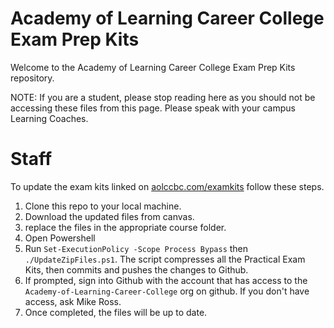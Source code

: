 # Academy of Learning Career College Exam Prep Kits

Welcome to the Academy of Learning Career College Exam Prep Kits repository.

NOTE: If you are a student, please stop reading here as you should not be accessing these files from this page. Please speak with your campus Learning Coaches. 

# Staff
To update the exam kits linked on [aolccbc.com/examkits](https://aolccbc.com/examkits) follow these steps.

1. Clone this repo to your local machine.
2. Download the updated files from canvas.
3. replace the files in the appropriate course folder.
4. Open Powershell
5. Run `Set-ExecutionPolicy -Scope Process Bypass` then `./UpdateZipFiles.ps1`. The script compresses all the Practical Exam Kits, then commits and pushes the changes to Github.
6. If prompted, sign into Github with the account that has access to the `Academy-of-Learning-Career-College` org on github. If you don't have access, ask Mike Ross.
7. Once completed, the files will be up to date.
